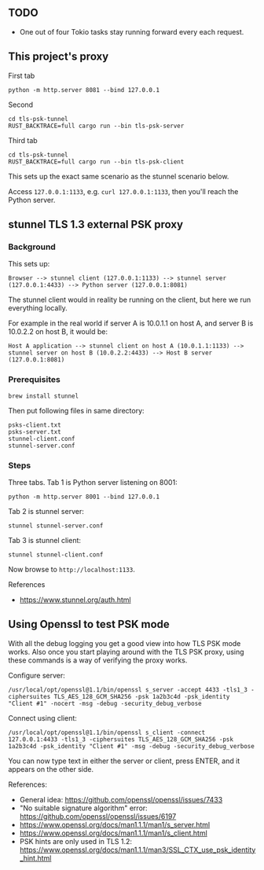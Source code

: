 ## TODO

- One out of four Tokio tasks stay running forward every each request.

## This project's proxy

First tab

```
python -m http.server 8081 --bind 127.0.0.1
```

Second

```
cd tls-psk-tunnel
RUST_BACKTRACE=full cargo run --bin tls-psk-server
```

Third tab

```
cd tls-psk-tunnel
RUST_BACKTRACE=full cargo run --bin tls-psk-client
```

This sets up the exact same scenario as the stunnel scenario below.

Access `127.0.0.1:1133`, e.g. `curl 127.0.0.1:1133`, then you'll reach the Python server.

## stunnel TLS 1.3 external PSK proxy

### Background

This sets up:

```
Browser --> stunnel client (127.0.0.1:1133) --> stunnel server (127.0.0.1:4433) --> Python server (127.0.0.1:8081)
```

The stunnel client would in reality be running on the client, but here we run everything locally.

For example in the real world if server A is 10.0.1.1 on host A, and server B is 10.0.2.2 on host B, it would be:

```
Host A application --> stunnel client on host A (10.0.1.1:1133) --> stunnel server on host B (10.0.2.2:4433) --> Host B server (127.0.0.1:8081)
```

### Prerequisites

```
brew install stunnel
```

Then put following files in same directory:

```
psks-client.txt
psks-server.txt
stunnel-client.conf
stunnel-server.conf
```

### Steps

Three tabs. Tab 1 is Python server listening on 8001:

```
python -m http.server 8001 --bind 127.0.0.1
```

Tab 2 is stunnel server:

```
stunnel stunnel-server.conf
```

Tab 3 is stunnel client:

```
stunnel stunnel-client.conf
```

Now browse to `http://localhost:1133`.

References

-   https://www.stunnel.org/auth.html

## Using Openssl to test PSK mode

With all the debug logging you get a good view into how TLS PSK mode works. Also once you start playing around
with the TLS PSK proxy, using these commands is a way of verifying the proxy works.

Configure server:

```
/usr/local/opt/openssl@1.1/bin/openssl s_server -accept 4433 -tls1_3 -ciphersuites TLS_AES_128_GCM_SHA256 -psk 1a2b3c4d -psk_identity "Client #1" -nocert -msg -debug -security_debug_verbose
```

Connect using client:

```
/usr/local/opt/openssl@1.1/bin/openssl s_client -connect 127.0.0.1:4433 -tls1_3 -ciphersuites TLS_AES_128_GCM_SHA256 -psk 1a2b3c4d -psk_identity "Client #1" -msg -debug -security_debug_verbose
```

You can now type text in either the server or client, press ENTER, and it appears on the other side.

References:

-   General idea: https://github.com/openssl/openssl/issues/7433
-   "No suitable signature algorithm" error: https://github.com/openssl/openssl/issues/6197
-   https://www.openssl.org/docs/man1.1.1/man1/s_server.html
-   https://www.openssl.org/docs/man1.1.1/man1/s_client.html
-   PSK hints are only used in TLS 1.2: https://www.openssl.org/docs/man1.1.1/man3/SSL_CTX_use_psk_identity_hint.html